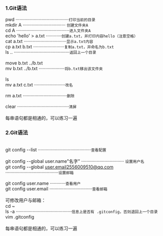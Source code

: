 
### 1.Git语法
pwd ·········································`打印当前的目录`
<br>mkdir A  ································· `创建文件夹A`
<br>cd A ·········································`进入文件夹A`
<br>echo 'hello' > a.txt ············`创建a.txt，并打印内容hello（注意空格）`
<br>cat a.txt ·································`显示a.txt内容`
<br>cp a.txt b.txt ························`复制a.txt，并命名为b.txt`
<br>ls .. ···········································`返回上一个目录`
<br>
<br>move b.txt ../b.txt 
<br>mv b.txt ../b.txt ····················`将b.txt移出该文件夹`
<br>
<br>ls
<br>mv a.txt c.txt ························`改名`
<br>
<br>rm a.txt ··································`删除`
<br>
<br>clear ········································`清屏`
<br>
<br> 每串语句都是相通的，可以练习一遍
<br>

### 2.Git语法
<br>git config --list ·········································`查看配置`
<br>
<br>git config --global user.name"名字" ································· `设置用户名`
<br>git config --global user.email2556009510@qq.com ·········································`设置邮箱`
<br>
<br>git config user.name ············`查看用户`
<br>git config user.email ·································`查看邮箱`
<br>
<br>可修改用户与邮箱：
<br>cd ~
<br>ls -a ···········································`信息上是否有 .gitconfig，否则退回上一个目录`
<br>vim .gitconfig 
<br>
<br> 每串语句都是相通的，可以练习一遍
<br>
